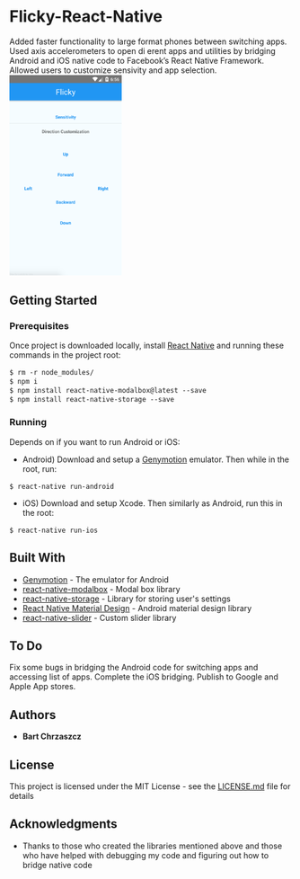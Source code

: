 # Flicky-React-Native
Added faster functionality to large format phones between switching apps. Used axis accelerometers to open di erent apps and utilities by bridging Android and iOS native code to Facebook’s React Native Framework. Allowed users to customize sensivity and app selection.
<img src="https://raw.githubusercontent.com/bartchr808/Flicky-React-Native/master/App%20Screenshot.png" width="200px" height="auto" />

## Getting Started

### Prerequisites

Once project is downloaded locally, install [React Native](https://facebook.github.io/react-native/docs/getting-started.html) and running these commands in the project root:

```
$ rm -r node_modules/
$ npm i
$ npm install react-native-modalbox@latest --save
$ npm install react-native-storage --save
```

### Running

Depends on if you want to run Android or iOS:

* Android) Download and setup a [Genymotion](https://www.genymotion.com/fun-zone/) emulator. Then while in the root, run:
```
$ react-native run-android
```
* iOS) Download and setup Xcode. Then similarly as Android, run this in the root:
```
$ react-native run-ios
```

## Built With

* [Genymotion](https://www.genymotion.com/fun-zone/) - The emulator for Android
* [react-native-modalbox](https://github.com/maxs15/react-native-modalbox) - Modal box library
* [react-native-storage](https://github.com/sunnylqm/react-native-storage) - Library for storing user's settings
* [React Native Material Design](https://github.com/react-native-material-design/react-native-material-design) - Android material design library
* [react-native-slider](https://github.com/jeanregisser/react-native-slider) - Custom slider library

## To Do

Fix some bugs in bridging the Android code for switching apps and accessing list of apps. Complete the iOS bridging. Publish to Google and Apple App stores.

## Authors

* **Bart Chrzaszcz**

## License

This project is licensed under the MIT License - see the [LICENSE.md](LICENSE.md) file for details

## Acknowledgments

* Thanks to those who created the libraries mentioned above and those who have helped with debugging my code and figuring out how to bridge native code

